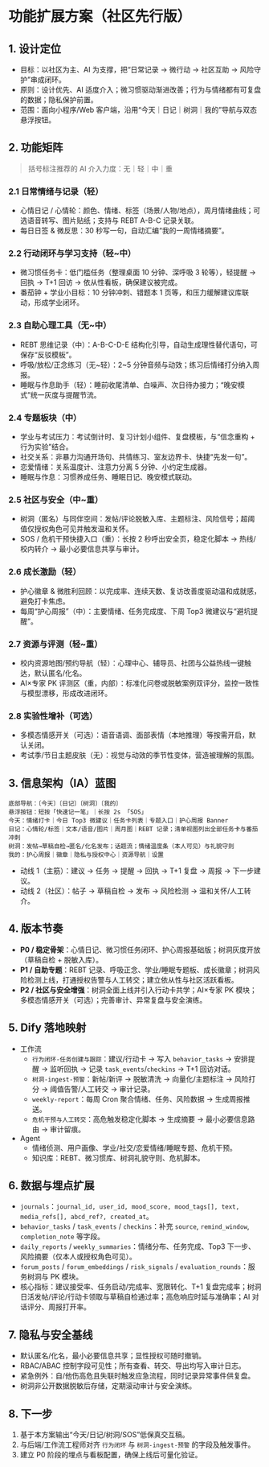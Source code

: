 ﻿# 功能扩展方案（社区先行版）

## 1. 设计定位
- 目标：以社区为主、AI 为支撑，把“日常记录 → 微行动 → 社区互助 → 风险守护”串成闭环。
- 原则：设计优先、AI 适度介入；微习惯驱动渐进改善；行为与情绪都有可复盘的数据；隐私保护前置。
- 范围：面向小程序/Web 客户端，沿用“今天｜日记｜树洞｜我的”导航与双态悬浮按钮。

## 2. 功能矩阵
> 括号标注推荐的 AI 介入力度：无｜轻｜中｜重

### 2.1 日常情绪与记录（轻）
- 心情日记 / 心情轮：颜色、情绪、标签（场景/人物/地点），周月情绪曲线；可选语音转写、图片贴纸；支持与 REBT A-B-C 记录关联。
- 每日日签 & 微反思：30 秒写一句，自动汇编“我的一周情绪摘要”。

### 2.2 行动闭环与学习支持（轻~中）
- 微习惯任务卡：低门槛任务（整理桌面 10 分钟、深呼吸 3 轮等），轻提醒 → 回执 → T+1 回访 → 依从性看板，确保建议被完成。
- 番茄钟 + 学业小目标：10 分钟冲刺、错题本 1 页等，和压力缓解建议库联动，形成学业闭环。

### 2.3 自助心理工具（无~中）
- REBT 思维记录（中）：A-B-C-D-E 结构化引导，自动生成理性替代语句，可保存“反驳模板”。
- 呼吸/放松/正念练习（无~轻）：2~5 分钟音频与动效；练习后情绪打分纳入周报。
- 睡眠与作息助手（轻）：睡前收尾清单、白噪声、次日待办接力；“晚安模式”统一灰度与提醒节流。

### 2.4 专题板块（中）
- 学业与考试压力：考试倒计时、复习计划小组件、复盘模板，与“信念重构 + 行为实验”结合。
- 社交关系：非暴力沟通开场句、共情练习、室友边界卡、快捷“先发一句”。
- 恋爱情绪：关系温度计、注意力分离 5 分钟、小约定生成器。
- 睡眠与作息：习惯养成任务、睡眠日记、晚安模式联动。

### 2.5 社区与安全（中~重）
- 树洞（匿名）与同伴空间：发帖/评论脱敏入库、主题标注、风险信号；超阈值仅授权角色可见并触发温和关怀。
- SOS / 危机干预快捷入口（重）：长按 2 秒呼出安全页，稳定化脚本 → 热线/校内转介 → 最小必要信息共享与审计。

### 2.6 成长激励（轻）
- 护心徽章 & 微胜利回顾：以完成率、连续天数、复访改善度驱动温和成就感，避免打卡焦虑。
- 每周“护心周报”（中）：主要情绪、任务完成度、下周 Top3 微建议与“避坑提醒”。

### 2.7 资源与评测（轻~重）
- 校内资源地图/预约导航（轻）：心理中心、辅导员、社团与公益热线一键触达，默认匿名/化名。
- AI×专家 PK 评测区（重，内部）：标准化问卷或脱敏案例双评分，监控一致性与模型漂移，形成改进闭环。

### 2.8 实验性增补（可选）
- 多模态情感开关（可选）：语音语调、面部表情（本地推理）等按需开启，默认关闭。
- 考试季/节日主题皮肤（无）：视觉与动效的季节性变体，营造被理解的氛围。

## 3. 信息架构（IA）蓝图
```
底部导航：〔今天〕〔日记〕〔树洞〕〔我的〕
悬浮按钮：短按「快速记一笔」｜长按 2s 「SOS」
今天：情绪打卡｜今日 Top3 微建议｜任务卡列表｜专题入口｜护心周报 Banner
日记：心情轮/标签｜文本/语音/图片｜周月图｜REBT 记录；清单视图列出全部任务卡与番茄冲刺
树洞：发帖→草稿自检→匿名/化名发布；话题流；情绪温度条（本人可见）与礼貌守则
我的：护心周报｜徽章｜隐私与授权中心｜资源导航｜设置
```
- 动线 1（主筋）：建议 → 任务 → 提醒 → 回执 → T+1 复盘 → 周报 → 下一步建议。
- 动线 2（社区）：帖子 → 草稿自检 → 发布 → 风险检测 → 温和关怀/人工转介。

## 4. 版本节奏
- **P0 / 稳定骨架**：心情日记、微习惯任务闭环、护心周报基础版；树洞灰度开放（草稿自检 + 脱敏入库）。
- **P1 / 自助专题**：REBT 记录、呼吸正念、学业/睡眠专题板、成长徽章；树洞风险检测上线，打通授权告警与人工转交；建立依从性与社区活跃看板。
- **P2 / 社区与安全增强**：树洞全面上线并引入行动卡共学；AI×专家 PK 模块；多模态情感开关（可选）；完善审计、异常复盘与安全演练。

## 5. Dify 落地映射
- 工作流
  - `行为闭环-任务创建与跟踪`：建议/行动卡 → 写入 `behavior_tasks` → 安排提醒 → 监听回执 → 记录 `task_events`/`checkins` → T+1 回访对话。
  - `树洞-ingest-预警`：新帖/新评 → 脱敏清洗 → 向量化/主题标注 → 风险打分 → 阈值告警/人工转交 → 审计记录。
  - `weekly-report`：每周 Cron 聚合情绪、任务、风险数据 → 生成周报推送。
  - `危机干预与人工转交`：高危触发稳定化脚本 → 生成摘要 → 最小必要信息路由 → 审计留痕。
- Agent
  - 情绪侦测、用户画像、学业/社交/恋爱情绪/睡眠专题、危机干预。
  - 知识库：REBT、微习惯库、树洞礼貌守则、危机脚本。

## 6. 数据与埋点扩展
- `journals`：`journal_id, user_id, mood_score, mood_tags[], text, media_refs[], abcd_ref?, created_at`。
- `behavior_tasks` / `task_events` / `checkins`：补充 `source`, `remind_window`, `completion_note` 等字段。
- `daily_reports` / `weekly_summaries`：情绪分布、任务完成、Top3 下一步、风险摘要（仅本人或授权角色可见）。
- `forum_posts` / `forum_embeddings` / `risk_signals` / `evaluation_rounds`：服务树洞与 PK 模块。
- 核心指标：建议接受率、任务启动/完成率、宽限转化、T+1 复盘完成率；树洞日活发帖/评论/行动卡领取与草稿自检通过率；高危响应时延与准确率；AI 对话评分、周报打开率。

## 7. 隐私与安全基线
- 默认匿名/化名，最小必要信息共享；显性授权可随时撤销。
- RBAC/ABAC 控制字段可见性；所有查看、转交、导出均写入审计日志。
- 紧急例外：自/他伤高危且失联时触发应急流程，同时记录异常事件供复盘。
- 树洞非公开数据脱敏后存储，定期滚动审计与安全演练。

## 8. 下一步
1. 基于本方案输出“今天/日记/树洞/SOS”低保真交互稿。
2. 与后端/工作流工程师对齐 `行为闭环` 与 `树洞-ingest-预警` 的字段及触发事件。
3. 建立 P0 阶段的埋点与看板配置，确保上线后可量化验证。
